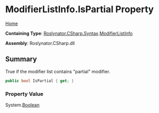 # ModifierListInfo\.IsPartial Property

[Home](../../../../../README.md)

**Containing Type**: [Roslynator.CSharp.Syntax](../../README.md)\.[ModifierListInfo](../README.md)

**Assembly**: Roslynator\.CSharp\.dll

## Summary

True if the modifier list contains "partial" modifier\.

```csharp
public bool IsPartial { get; }
```

### Property Value

System\.[Boolean](https://docs.microsoft.com/en-us/dotnet/api/system.boolean)

